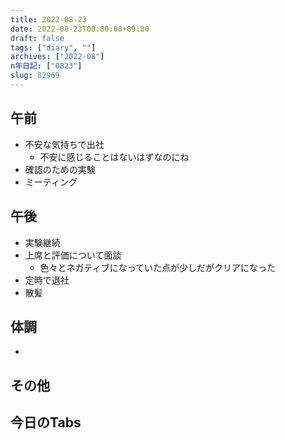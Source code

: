 ```yaml
---
title: 2022-08-23
date: 2022-08-23T00:00:00+09:00
draft: false
tags: ["diary", ""]
archives: ["2022-08"]
n年日記: ["0823"]
slug: 82969
---
```

## 午前
- 不安な気持ちで出社
  - 不安に感じることはないはずなのにね
- 確認のための実験
- ミーティング
## 午後
- 実験継続
- 上席と評価について面談
  - 色々とネガティブになっていた点が少しだがクリアになった
- 定時で退社
- 散髪
## 体調
- 
## その他
## 今日のTabs
